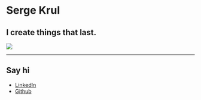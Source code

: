 # Serge Krul
## I create things that last.

![](https://en.gravatar.com/userimage/5738393/ea17d4db9da6f854aa44821a5b946982.jpg?size=200)

***

## Say hi

- [LinkedIn](http://il.linkedin.com/in/sergekrul)
- [Github](https://github.com/krulik)